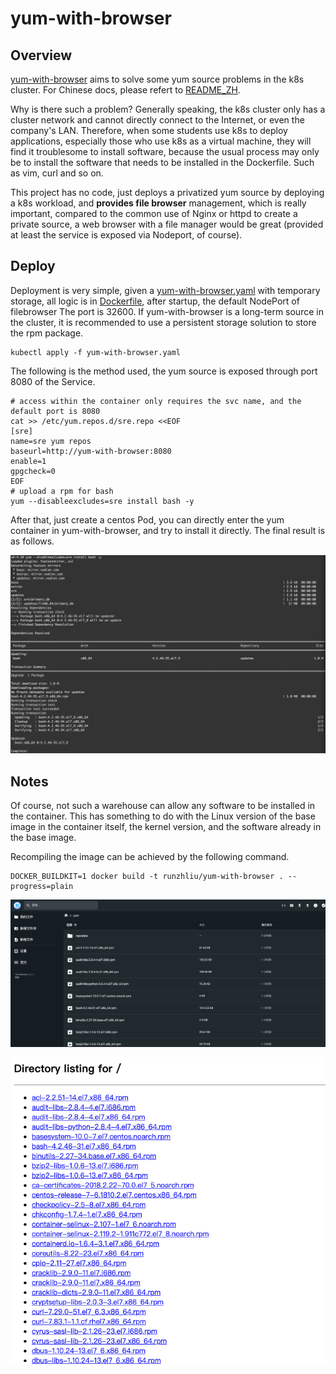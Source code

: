 # yum-with-browser

## Overview

[yum-with-browser](https://github.com/runzhliu/yum-with-browser) aims to solve some yum source problems in the k8s cluster. For Chinese docs, please refert to [README_ZH](./README_ZH.md).

Why is there such a problem? Generally speaking, the k8s cluster only has a cluster network and cannot directly connect to the Internet, or even the company's LAN. Therefore, when some students use k8s to deploy applications, especially those who use k8s as a virtual machine, they will find it troublesome to install software, because the usual process may only be to install the software that needs to be installed in the Dockerfile. Such as vim, curl and so on.

This project has no code, just deploys a privatized yum source by deploying a k8s workload, and **provides file browser** management, which is really important, compared to the common use of Nginx or httpd to create a private source, a web browser with a file manager would be great (provided at least the service is exposed via Nodeport, of course).

## Deploy

Deployment is very simple, given a [yum-with-browser.yaml](yum-with-browser.yaml) with temporary storage, all logic is in [Dockerfile](Dockerfile), after startup, the default NodePort of filebrowser The port is 32600. If yum-with-browser is a long-term source in the cluster, it is recommended to use a persistent storage solution to store the rpm package.

```shell
kubectl apply -f yum-with-browser.yaml
````

The following is the method used, the yum source is exposed through port 8080 of the Service.

```shell
# access within the container only requires the svc name, and the default port is 8080
cat >> /etc/yum.repos.d/sre.repo <<EOF
[sre]
name=sre yum repos
baseurl=http://yum-with-browser:8080
enable=1
gpgcheck=0
EOF
# upload a rpm for bash
yum --disableexcludes=sre install bash -y
```

After that, just create a centos Pod, you can directly enter the yum container in yum-with-browser, and try to install it directly. The final result is as follows.

![img_2.png](img_2.png)

## Notes

Of course, not such a warehouse can allow any software to be installed in the container. This has something to do with the Linux version of the base image in the container itself, the kernel version, and the software already in the base image.

Recompiling the image can be achieved by the following command.

```shell
DOCKER_BUILDKIT=1 docker build -t runzhliu/yum-with-browser . --progress=plain
```

![img.png](img.png)

![img_1.png](img_1.png)
